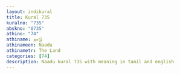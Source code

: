 ```yaml
---
layout: indikural
title: Kural 735
kuralno: "735"
abskno: "0735"
athino: "74"
athiname: நாடு
athinameen: Naadu
athinametr: The Land
categories: [74]
description: Naadu kural 735 with meaning in tamil and english 
---
```


